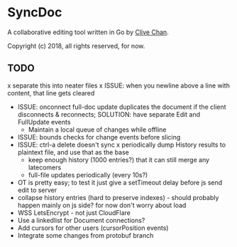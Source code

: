 # SyncDoc

A collaborative editing tool written in Go by [Clive Chan](https://clive.io).

Copyright (c) 2018, all rights reserved, for now.

## TODO

x separate this into neater files
x ISSUE: when you newline above a line with content, that line gets cleared
- ISSUE: onconnect full-doc update duplicates the document if the client disconnects & reconnects; SOLUTION: have separate Edit and FullUpdate events
  - Maintain a local queue of changes while offline
- ISSUE: bounds checks for change events before slicing
- ISSUE: ctrl-a delete doesn't sync
x periodically dump History results to plaintext file, and use that as the base
  - keep enough history (1000 entries?) that it can still merge any latecomers
  - full-file updates periodically (every 10s?)
- OT is pretty easy; to test it just give a setTimeout delay before js send edit to server
- collapse history entries (hard to preserve indexes) - should probably happen mainly on js side? for now don't worry about load
- WSS LetsEncrypt - not just CloudFlare
- Use a linkedlist for Document connections?
- Add cursors for other users (cursorPosition events)
- Integrate some changes from protobuf branch
